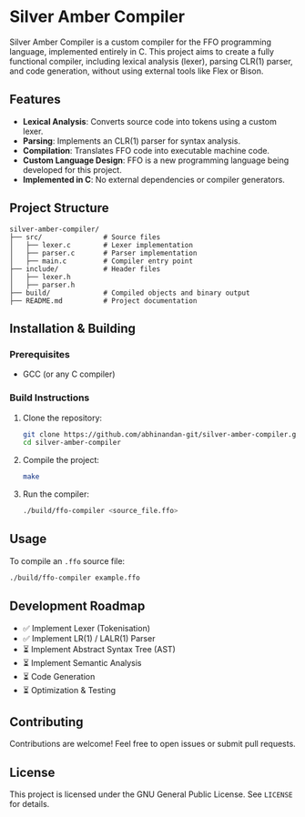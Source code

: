 # Silver Amber Compiler

Silver Amber Compiler is a custom compiler for the FFO programming language, implemented entirely in C. This project aims to create a fully functional compiler, including lexical analysis (lexer), parsing CLR(1) parser, and code generation, without using external tools like Flex or Bison.

## Features
- **Lexical Analysis**: Converts source code into tokens using a custom lexer.
- **Parsing**: Implements an CLR(1) parser for syntax analysis.
- **Compilation**: Translates FFO code into executable machine code.
- **Custom Language Design**: FFO is a new programming language being developed for this project.
- **Implemented in C**: No external dependencies or compiler generators.

## Project Structure
```
silver-amber-compiler/
├── src/               # Source files
│   ├── lexer.c        # Lexer implementation
│   ├── parser.c       # Parser implementation
│   ├── main.c         # Compiler entry point
├── include/           # Header files
│   ├── lexer.h
│   ├── parser.h
├── build/             # Compiled objects and binary output
├── README.md          # Project documentation
```

## Installation & Building
### **Prerequisites**
- GCC (or any C compiler)

### **Build Instructions**
1. Clone the repository:
   ```sh
   git clone https://github.com/abhinandan-git/silver-amber-compiler.git
   cd silver-amber-compiler
   ```
2. Compile the project:
   ```sh
   make
   ```
3. Run the compiler:
   ```sh
   ./build/ffo-compiler <source_file.ffo>
   ```

## Usage
To compile an `.ffo` source file:
```sh
./build/ffo-compiler example.ffo
```

## Development Roadmap
- ✅ Implement Lexer (Tokenisation)
- ✅ Implement LR(1) / LALR(1) Parser
- ⏳ Implement Abstract Syntax Tree (AST)
- ⏳ Implement Semantic Analysis
- ⏳ Code Generation
- ⏳ Optimization & Testing

## Contributing
Contributions are welcome! Feel free to open issues or submit pull requests.

## License
This project is licensed under the GNU General Public License. See `LICENSE` for details.
